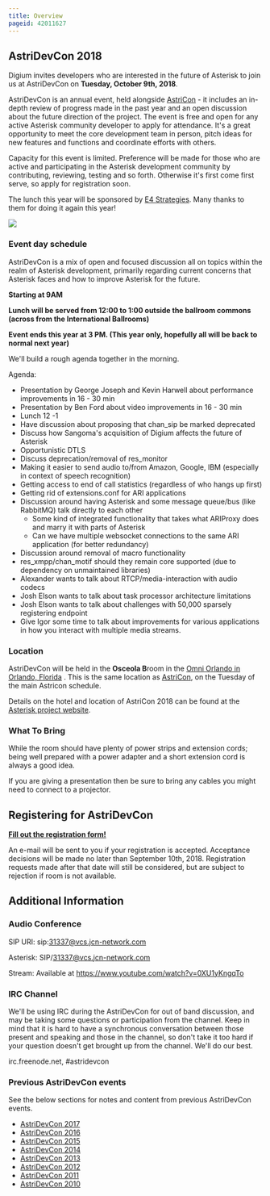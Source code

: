 ```yaml
---
title: Overview
pageid: 42011627
---
```


AstriDevCon 2018
----------------

Digium invites developers who are interested in the future of Asterisk to join us at AstriDevCon on **Tuesday, October 9th, 2018**.

AstriDevCon is an annual event, held alongside [AstriCon](http://www.asterisk.org/community/astricon-user-conference) - it includes an in-depth review of progress made in the past year and an open discussion about the future direction of the project. The event is free and open for any active Asterisk community developer to apply for attendance.  It's a great opportunity to meet the core development team in person, pitch ideas for new features and functions and coordinate efforts with others.

Capacity for this event is limited. Preference will be made for those who are active and participating in the Asterisk development community by contributing, reviewing, testing and so forth. Otherwise it's first come first serve, so apply for registration soon.

The lunch this year will be sponsored by [E4 Strategies](https://www.e4strategies.com/).  Many thanks to them for doing it again this year!

[![](image2019-9-26-16:32:35.png)](https://www.e4strategies.com/)

### Event day schedule

AstriDevCon is a mix of open and focused discussion all on topics within the realm of Asterisk development, primarily regarding current concerns that Asterisk faces and how to improve Asterisk for the future.

**Starting at 9AM**

**Lunch will be served from 12:00 to 1:00 outside the ballroom commons (across from the International Ballrooms)**

**Event ends this year at 3 PM.  (This year only, hopefully all will be back to normal next year)**

We'll build a rough agenda together in the morning.

Agenda:

* Presentation by George Joseph and Kevin Harwell about performance improvements in 16 - 30 min
* Presentation by Ben Ford about video improvements in 16 - 30 min
* Lunch 12 -1
* Have discussion about proposing that chan_sip be marked deprecated
* Discuss how Sangoma's acquisition of Digium affects the future of Asterisk
* Opportunistic DTLS
* Discuss deprecation/removal of res_monitor
* Making it easier to send audio to/from Amazon, Google, IBM (especially in context of speech recognition)
* Getting access to end of call statistics (regardless of who hangs up first)
* Getting rid of extensions.conf for ARI applications
* Discussion around having Asterisk and some message queue/bus (like RabbitMQ) talk directly to each other
	+ Some kind of integrated functionality that takes what ARIProxy does and marry it with parts of Asterisk
	+ Can we have multiple websocket connections to the same ARI application (for better redundancy)
* Discussion around removal of macro functionality
* res_xmpp/chan_motif should they remain core supported (due to dependency on unmaintained libraries)
* Alexander wants to talk about RTCP/media-interaction with audio codecs
* Josh Elson wants to talk about task processor architecture limitations
* Josh Elson wants to talk about challenges with 50,000 sparsely registering endpoint
* Give Igor some time to talk about improvements for various applications in how you interact with multiple media streams.
### Location

AstriDevCon will be held in the **Osceola B**room in the [Omni Orlando in Orlando, Florida](http://www.asterisk.org/community/astricon-user-conference/when-where) . This is the same location as [AstriCon](http://www.asterisk.org/community/astricon-user-conference/when-where), on the Tuesday of the main Astricon schedule.

Details on the hotel and location of AstriCon 2018 can be found at the [Asterisk project website](http://www.asterisk.org/community/astricon-user-conference).

### What To Bring

While the room should have plenty of power strips and extension cords; being well prepared with a power adapter and a short extension cord is always a good idea.

If you are giving a presentation then be sure to bring any cables you might need to connect to a projector.

Registering for AstriDevCon
---------------------------

**[Fill out the registration form!](https://docs.google.com/forms/d/e/1FAIpQLSeNGjEoWEH1_wR9MX_Zyl0qdoHWv-guFYqbbf4G0536S06iNQ/viewform?usp=sf_link)**

An e-mail will be sent to you if your registration is accepted. Acceptance decisions will be made no later than September 10th, 2018. Registration requests made after that date will still be considered, but are subject to rejection if room is not available.

Additional Information
----------------------

### Audio Conference

SIP URI: sip:31337@vcs.jcn-network.com

Asterisk: SIP/31337@vcs.jcn-network.com

Stream: Available at https://www.youtube.com/watch?v=0XU1yKngqTo

### IRC Channel

We'll be using IRC during the AstriDevCon for out of band discussion, and may be taking some questions or participation from the channel. Keep in mind that it is hard to have a synchronous conversation between those present and speaking and those in the channel, so don't take it too hard if your question doesn't get brought up from the channel. We'll do our best.

irc.freenode.net, #astridevcon

### Previous AstriDevCon events

See the below sections for notes and content from previous AstriDevCon events.

* [AstriDevCon 2017](/Development/Roadmap/AstriDevCon-2017)
* [AstriDevCon 2016](/Development/Roadmap/AstriDevCon-2016)
* [AstriDevCon 2015](/Development/Roadmap/AstriDevCon-2015)
* [AstriDevCon 2014](/Development/Roadmap/AstriDevCon-2014)
* [AstriDevCon 2013](/Development/Roadmap/AstriDevCon-2013)
* [AstriDevCon 2012](/Development/Roadmap/AstriDevCon-2012)
* [AstriDevCon 2011](/Development/Roadmap/AstriDevCon-2011)
* [AstriDevCon 2010](/Development/Roadmap/AstriDevCon-2010)
